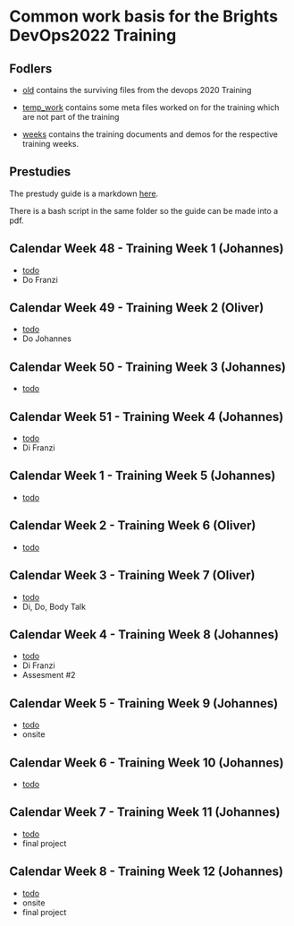 

# Common work basis for the Brights DevOps2022 Training

## Fodlers

- [old](old) contains the surviving files from the devops 2020 Training

- [temp_work](temp_work) contains some meta files worked on for the training which are not part of the training

- [weeks](weeks) contains the training documents and demos for the respective training weeks.

## Prestudies

The prestudy guide is a markdown [here](weeks/22_KW44_to_47/prestudies.md).

There is a bash script in the same folder so the guide can be made into a pdf.

## Calendar Week 48 - Training Week 1 (Johannes)

- [todo](weeks/22_KW48)
- Do Franzi

## Calendar Week 49 - Training Week 2 (Oliver)

- [todo](weeks/22_KW49)
- Do Johannes

## Calendar Week 50 - Training Week 3 (Johannes)

- [todo](weeks/22_KW50)

## Calendar Week 51 - Training Week 4 (Johannes)

- [todo](weeks/22_KW51)
- Di Franzi

## Calendar Week 1 - Training Week 5 (Johannes)

- [todo](weeks/23_KW01)

## Calendar Week 2 - Training Week 6 (Oliver)

- [todo](weeks/23_KW02)

## Calendar Week 3 - Training Week 7 (Oliver)

- [todo](weeks/23_KW03)
- Di, Do, Body Talk

## Calendar Week 4 - Training Week 8 (Johannes)

- [todo](weeks/23_KW04)
- Di Franzi
- Assesment #2

## Calendar Week 5 - Training Week 9 (Johannes)

- [todo](weeks/23_KW05)
- onsite

## Calendar Week 6 - Training Week 10 (Johannes)

- [todo](weeks/23_KW06)

## Calendar Week 7 - Training Week 11 (Johannes)

- [todo](weeks/23_KW07)
- final project

## Calendar Week 8 - Training Week 12 (Johannes)

- [todo](weeks/23_KW08)
- onsite
- final project
